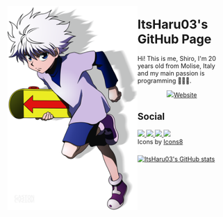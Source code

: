<img align="left" src="https://github.com/ItsHaru03/ItsHaru03/blob/main/haru.png" alt=""  width="300px"></a>
# ItsHaru03's GitHub Page


Hi! This is me, Shiro, I'm 20 years old from Molise, Italy and my main passion is programming 🧑🏻‍💻.

 <p align="center">
 <a href="https://shirok1n03.github.io"><img width="25px" src="https://img.icons8.com/fluency/512/github.png"/>Website</a>
 <h2>Social</h2>
    <a href="https://t.me/ItsHaru03">
      <img width="25px" src="https://img.icons8.com/fluency/512/telegram-app.png"/>
    </a>
    <a href="https://discordapp.com/users/588721950734680104">
      <img width="25px" src="https://img.icons8.com/color/512/discord--v2.png"/>
    </a>
    <a href="https://twitter.com/Shirok1n03">
      <img width="25px" src="https://img.icons8.com/fluency/512/twitter.png"/>
    <a href="https://instagram.com/shirok1n03">
      <img width="25px" src="https://img.icons8.com/fluency/512/instagram-new.png"/>
    </a>
 <br>
 Icons by <a href="https://icons8.it/">Icons8</a>
  </p>
</h1>

### 

[![ItsHaru03's GitHub stats](https://github-readme-stats.vercel.app/api?username=Shirok1n03&theme=dark)](https://github.com/anuraghazra/github-readme-stats)

